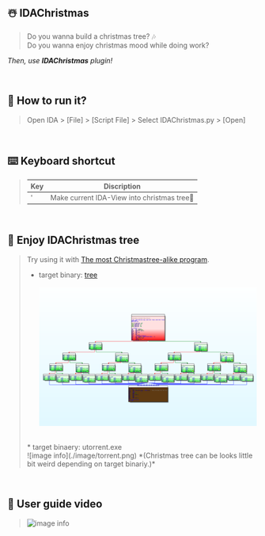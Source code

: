## ☃️ IDAChristmas
> Do you wanna build a christmas tree? 🎶  
> Do you wanna enjoy christmas mood while doing work? 

*Then, use **IDAChristmas** plugin!*

<br>

## 📁 How to run it? 
> Open IDA > [File] > [Script File] > Select IDAChristmas.py > [Open]

<br>

## ⌨️ Keyboard shortcut
> | Key | Discription | 
>|-----|-------------|
>|  '  |Make current IDA-View into christmas tree🎄 | 

<br>

## 🎄 Enjoy IDAChristmas tree

> Try using it with [The most Christmastree-alike program](./sample/tree.c).  
> * target binary: [tree](./sample/tree) <br>  
> ![image info](./image/tree.png)  
> <br>
> * target binaery: utorrent.exe <br>  
> ![image info](./image/torrent.png)
> *(Christmas tree can be looks little bit weird depending on target binariy.)*

<br> 

## 🎥 User guide video 

> ![image info](./image/tree_short.gif)
